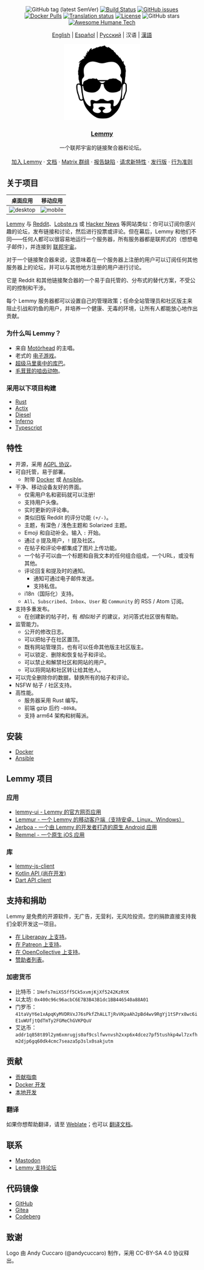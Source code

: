 <div align="center">

![GitHub tag (latest SemVer)](https://img.shields.io/github/tag/LemmyNet/lemmy.svg)
[![Build Status](https://cloud.drone.io/api/badges/LemmyNet/lemmy/status.svg)](https://cloud.drone.io/LemmyNet/lemmy/)
[![GitHub issues](https://img.shields.io/github/issues-raw/LemmyNet/lemmy.svg)](https://github.com/LemmyNet/lemmy/issues)
[![Docker Pulls](https://img.shields.io/docker/pulls/dessalines/lemmy.svg)](https://cloud.docker.com/repository/docker/dessalines/lemmy/)
[![Translation status](http://weblate.yerbamate.ml/widgets/lemmy/-/lemmy/svg-badge.svg)](http://weblate.yerbamate.ml/engage/lemmy/)
[![License](https://img.shields.io/github/license/LemmyNet/lemmy.svg)](LICENSE)
![GitHub stars](https://img.shields.io/github/stars/LemmyNet/lemmy?style=social)
[![Awesome Humane Tech](https://raw.githubusercontent.com/humanetech-community/awesome-humane-tech/main/humane-tech-badge.svg?sanitize=true)](https://github.com/humanetech-community/awesome-humane-tech)
</div>

<p align="center">
  <a href="../README.md">English</a> |
  <a href="README.es.md">Español</a> |
  <a href="README.ru.md">Русский</a> |
  <span>汉语</span> |
  <a href="README.zh.hant.md">漢語</a>
</p>

<p align="center">
  <a href="https://join-lemmy.org/" rel="noopener">
 <img width=200px height=200px src="https://raw.githubusercontent.com/LemmyNet/lemmy-ui/main/src/assets/icons/favicon.svg"></a>

 <h3 align="center"><a href="https://join-lemmy.org">Lemmy</a></h3>
  <p align="center">
    一个联邦宇宙的链接聚合器和论坛。
    <br />
    <br />
    <a href="https://join-lemmy.org">加入 Lemmy</a>
    ·
    <a href="https://join-lemmy.org/docs/en/index.html">文档</a>
    ·
    <a href="https://matrix.to/#/#lemmy-space:matrix.org">Matrix 群组</a>
    ·
    <a href="https://github.com/LemmyNet/lemmy/issues">报告缺陷</a>
    ·
    <a href="https://github.com/LemmyNet/lemmy/issues">请求新特性</a>
    ·
    <a href="https://github.com/LemmyNet/lemmy/blob/main/RELEASES.md">发行版</a>
    ·
    <a href="https://join-lemmy.org/docs/en/code_of_conduct.html">行为准则</a>
  </p>
</p>

## 关于项目

桌面应用|移动应用
---|---
![desktop](https://raw.githubusercontent.com/LemmyNet/joinlemmy-site/main/src/assets/images/main_img.webp)|![mobile](https://raw.githubusercontent.com/LemmyNet/joinlemmy-site/main/src/assets/images/mobile_pic.webp)

[Lemmy](https://github.com/LemmyNet/lemmy) 与 [Reddit](https://reddit.com)、[Lobste.rs](https://lobste.rs) 或 [Hacker News](https://news.ycombinator.com/) 等网站类似：你可以订阅你感兴趣的论坛，发布链接和讨论，然后进行投票或评论。但在幕后，Lemmy 和他们不同——任何人都可以很容易地运行一个服务器，所有服务器都是联邦式的（想想电子邮件），并连接到 [联邦宇宙](https://zh.wikipedia.org/wiki/%E8%81%94%E9%82%A6%E5%AE%87%E5%AE%99)。

对于一个链接聚合器来说，这意味着在一个服务器上注册的用户可以订阅任何其他服务器上的论坛，并可以与其他地方注册的用户进行讨论。

它是 Reddit 和其他链接聚合器的一个易于自托管的、分布式的替代方案，不受公司的控制和干涉。

每个 Lemmy 服务器都可以设置自己的管理政策；任命全站管理员和社区版主来阻止引战和钓鱼的用户，并培养一个健康、无毒的环境，让所有人都能放心地作出贡献。

### 为什么叫 Lemmy？

- 来自 [Motörhead](https://invidio.us/watch?v=pWB5JZRGl0U) 的主唱。
- 老式的 [电子游戏](<https://en.wikipedia.org/wiki/Lemmings_(video_game)>)。
- [超级马里奥中的库巴](https://www.mariowiki.com/Lemmy_Koopa)。
- [毛茸茸的啮齿动物](http://sunchild.fpwc.org/lemming-the-little-giant-of-the-north/)。

### 采用以下项目构建

- [Rust](https://www.rust-lang.org)
- [Actix](https://actix.rs/)
- [Diesel](http://diesel.rs/)
- [Inferno](https://infernojs.org)
- [Typescript](https://www.typescriptlang.org/)

## 特性

- 开源，采用 [AGPL 协议](/LICENSE)。
- 可自托管，易于部署。
  - 附带 [Docker](https://join-lemmy.org/docs/en/administration/install_docker.html) 或 [Ansible](https://join-lemmy.org/docs/en/administration/install_ansible.html)。
- 干净、移动设备友好的界面。
  - 仅需用户名和密码就可以注册!
  - 支持用户头像。
  - 实时更新的评论串。
  - 类似旧版 Reddit 的评分功能 `(+/-)`。
  - 主题，有深色 / 浅色主题和 Solarized 主题。
  - Emoji 和自动补全。输入 `:` 开始。
  - 通过 `@` 提及用户，`!` 提及社区。
  - 在帖子和评论中都集成了图片上传功能。
  - 一个帖子可以由一个标题和自我文本的任何组合组成，一个URL，或没有其他。
  - 评论回复和提及时的通知。
    - 通知可通过电子邮件发送。
    - 支持私信。
  - i18n（国际化）支持。
  - `All`、`Subscribed`、`Inbox`、`User` 和 `Community` 的 RSS / Atom 订阅。
- 支持多重发布。
  - 在创建新的帖子时，有 *相似帖子* 的建议，对问答式社区很有帮助。
- 监管能力。
  - 公开的修改日志。
  - 可以把帖子在社区置顶。
  - 既有网站管理员，也有可以任命其他版主社区版主。
  - 可以锁定、删除和恢复帖子和评论。
  - 可以禁止和解禁社区和网站的用户。
  - 可以将网站和社区转让给其他人。
- 可以完全删除你的数据，替换所有的帖子和评论。
- NSFW 帖子 / 社区支持。
- 高性能。
  - 服务器采用 Rust 编写。
  - 前端 gzip 后约 `~80kB`。
  - 支持 arm64 架构和树莓派。

## 安装

- [Docker](https://join-lemmy.org/docs/en/administration/install_docker.html)
- [Ansible](https://join-lemmy.org/docs/en/administration/install_ansible.html)

## Lemmy 项目

### 应用

- [lemmy-ui - Lemmy 的官方网页应用](https://github.com/LemmyNet/lemmy-ui)
- [Lemmur - 一个 Lemmy 的移动客户端（支持安卓、Linux、Windows）](https://github.com/LemmurOrg/lemmur)
- [Jerboa - 一个由 Lemmy 的开发者打造的原生 Android 应用](https://github.com/dessalines/jerboa)
- [Remmel - 一个原生 iOS 应用](https://github.com/uuttff8/Lemmy-iOS)

### 库

- [lemmy-js-client](https://github.com/LemmyNet/lemmy-js-client)
- [Kotlin API (尚在开发)](https://github.com/eiknat/lemmy-client)
- [Dart API client](https://github.com/LemmurOrg/lemmy_api_client)

## 支持和捐助

Lemmy 是免费的开源软件，无广告，无营利，无风险投资。您的捐款直接支持我们全职开发这一项目。

- [在 Liberapay 上支持](https://liberapay.com/Lemmy)。
- [在 Patreon 上支持](https://www.patreon.com/dessalines)。
- [在 OpenCollective 上支持](https://opencollective.com/lemmy)。
- [赞助者列表](https://join-lemmy.org/sponsors)。

### 加密货币

- 比特币：`1Hefs7miXS5ff5Ck5xvmjKjXf5242KzRtK`
- 以太坊: `0x400c96c96acbC6E7B3B43B1dc1BB446540a88A01`
- 门罗币：`41taVyY6e1xApqKyMVDRVxJ76sPkfZhALLTjRvVKpaAh2pBd4wv9RgYj1tSPrx8wc6iE1uWUfjtQdTmTy2FGMeChGVKPQuV`
- 艾达币：`addr1q858t89l2ym6xmrugjs0af9cslfwvnvsh2xxp6x4dcez7pf5tushkp4wl7zxfhm2djp6gq60dk4cmc7seaza5p3slx0sakjutm`

## 贡献

- [贡献指南](https://join-lemmy.org/docs/en/contributing/contributing.html)
- [Docker 开发](https://join-lemmy.org/docs/en/contributing/docker_development.html)
- [本地开发](https://join-lemmy.org/docs/en/contributing/local_development.html)

### 翻译

如果你想帮助翻译，请至 [Weblate](https://weblate.yerbamate.ml/projects/lemmy/)；也可以 [翻译文档](https://github.com/LemmyNet/lemmy-docs#adding-a-new-language)。

## 联系

- [Mastodon](https://mastodon.social/@LemmyDev)
- [Lemmy 支持论坛](https://lemmy.ml/c/lemmy_support)

## 代码镜像

- [GitHub](https://github.com/LemmyNet/lemmy)
- [Gitea](https://yerbamate.ml/LemmyNet/lemmy)
- [Codeberg](https://codeberg.org/LemmyNet/lemmy)

## 致谢

Logo 由 Andy Cuccaro (@andycuccaro) 制作，采用 CC-BY-SA 4.0 协议释出。
